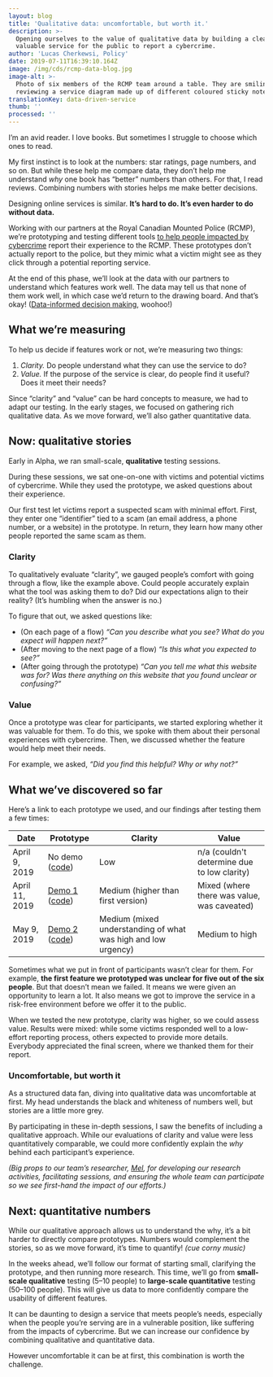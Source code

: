 ```yaml
---
layout: blog
title: 'Qualitative data: uncomfortable, but worth it.'
description: >-
  Opening ourselves to the value of qualitative data by building a clear and
  valuable service for the public to report a cybercrime. 
author: 'Lucas Cherkewsi, Policy'
date: 2019-07-11T16:39:10.164Z
image: /img/cds/rcmp-data-blog.jpg
image-alt: >-
  Photo of six members of the RCMP team around a table. They are smiling and
  reviewing a service diagram made up of different coloured sticky notes.
translationKey: data-driven-service
thumb: ''
processed: ''
---
```

I’m an avid reader. I love books. But sometimes I struggle to choose which ones to read. 

My first instinct is to look at the numbers: star ratings, page numbers, and so on. But while these help me compare data, they don’t help me understand _why_ one book has “better” numbers than others. For that, I read reviews. Combining numbers with stories helps me make better decisions.

Designing online services is similar. **It’s hard to do. It’s even harder to do without data.**

Working with our partners at the Royal Canadian Mounted Police (RCMP), we’re prototyping and testing different tools [to help people impacted by cybercrime](https://digital.canada.ca/2019/05/06/understanding-the-human-needs-of-people-impacted-by-cybercrime/) report their experience to the RCMP. These prototypes don’t actually report to the police, but they mimic what a victim might see as they click through a potential reporting service.

At the end of this phase, we’ll look at the data with our partners to understand which features work well. The data may tell us that none of them work well, in which case we’d return to the drawing board. And that’s okay! ([Data-informed decision making](https://digital.canada.ca/2019/06/13/developing-an-evaluation-framework-for-product-and-service-delivery/), woohoo!)

## What we’re measuring

To help us decide if features work or not, we’re measuring two things:

1. _Clarity._ Do people understand what they can use the service to do?
2. _Value._ If the purpose of the service is clear, do people find it useful? Does it meet their needs?

Since “clarity” and “value” can be hard concepts to measure, we had to adapt our testing. In the early stages, we focused on gathering rich qualitative data. As we move forward, we’ll also gather quantitative data.

## Now: qualitative stories

Early in Alpha, we ran small-scale, **qualitative** testing sessions.

During these sessions, we sat one-on-one with victims and potential victims of cybercrime. While they used the prototype, we asked questions about their experience.

Our first test let victims report a suspected scam with minimal effort. First, they enter one “identifier” tied to a scam (an email address, a phone number, or a website) in the prototype. In return, they learn how many other people reported the same scam as them.

### Clarity

To qualitatively evaluate “clarity”, we gauged people’s comfort with going through a flow, like the example above. Could people accurately explain what the tool was asking them to do? Did our expectations align to their reality? (It’s humbling when the answer is no.)

To figure that out, we asked questions like:

* (On each page of a flow) _“Can you describe what you see? What do you expect will happen next?”_
* (After moving to the next page of a flow) _“Is this what you expected to see?”_
* (After going through the prototype) _“Can you tell me what this website was for? Was there anything on this website that you found unclear or confusing?”_

### Value

Once a prototype was clear for participants, we started exploring whether it was valuable for them. To do this, we spoke with them about their personal experiences with cybercrime. Then, we discussed whether the feature would help meet their needs.

For example, we asked, _“Did you find this helpful? Why or why not?”_

## What we’ve discovered so far

Here’s a link to each prototype we used, and our findings after testing them a few times:

|Date|Prototype|Clarity|Value|
|--- |--- |--- |--- |
|April 9, 2019|No demo ([code](https://github.com/cds-snc/report-a-cybercrime/releases/tag/v0.2.1-alpha))|Low|n/a (couldn't determine due to low clarity)|
|April 11, 2019|[Demo 1](https://rac-concept-1.herokuapp.com/) ([code](https://github.com/cds-snc/report-a-cybercrime/releases/tag/v0.2.2-alpha))|Medium (higher than first version)|Mixed (where there was value, was caveated)|
|May 9, 2019|[Demo 2](https://rac-concept-2.herokuapp.com/) ([code](https://github.com/cds-snc/report-a-cybercrime/releases/tag/V0.3.1-alpha))|Medium (mixed understanding of what was high and low urgency)|Medium to high|

Sometimes what we put in front of participants wasn’t clear for them. For example, **the first feature we prototyped was unclear for five out of the six people**. But that doesn’t mean we failed. It means we were given an opportunity to learn a lot. It also means we got to improve the service in a risk-free environment before we offer it to the public.

When we tested the new prototype, clarity was higher, so we could assess value. Results were mixed: while some victims responded well to a low-effort reporting process, others expected to provide more details. Everybody appreciated the final screen, where we thanked them for their report.

### Uncomfortable, but worth it

As a structured data fan, diving into qualitative data was uncomfortable at first. My head understands the black and whiteness of numbers well, but stories are a little more grey. 

By participating in these in-depth sessions, I saw the benefits of including a qualitative approach. While our evaluations of clarity and value were less quantitatively comparable, we could more confidently explain the _why_ behind each participant’s experience.

_(Big props to our team’s researcher, [Mel](https://twitter.com/melbanyard), for developing our research activities, facilitating sessions, and ensuring the whole team can participate so we see first-hand the impact of our efforts.)_

## Next: quantitative numbers

While our qualitative approach allows us to understand the why, it’s a bit harder to directly compare prototypes. Numbers would complement the stories, so as we move forward, it’s time to quantify! _(cue corny music)_

In the weeks ahead, we’ll follow our format of starting small, clarifying the prototype, and then running more research. This time, we’ll go from **small-scale qualitative** testing (5–10 people) to **large-scale quantitative** testing (50–100 people). This will give us data to more confidently compare the usability of different features.

It can be daunting to design a service that meets people’s needs, especially when the people you’re serving are in a vulnerable position, like suffering from the impacts of cybercrime. But we can increase our confidence by combining qualitative and quantitative data.

However uncomfortable it can be at first, this combination is worth the challenge.
